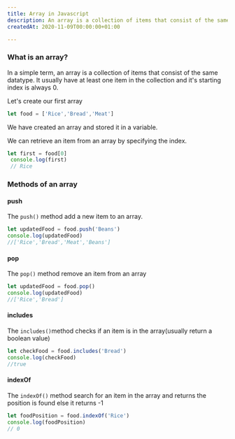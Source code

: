 ```yaml
---
title: Array in Javascript
description: An array is a collection of items that consist of the same datatype
createdAt: 2020-11-09T00:00:00+01:00

---
```

### What is an array?

In a simple term, an array is a collection of items that consist of the same datatype. It usually have at least one item in the collection and it's starting index is always 0.

Let's create our first array

```js
let food = ['Rice','Bread','Meat']
```

We have created an array and stored it in a variable.

We can retrieve an item from an array by specifying the index.

```js
let first = food[0]
 console.log(first)
 // Rice
```

### Methods of an array

#### push

The `push()` method add a new item to an array.

```js
let updatedFood = food.push('Beans')
console.log(updatedFood)
//['Rice','Bread','Meat','Beans']
```

#### pop

The `pop()` method remove an item from an array

```js
let updatedFood = food.pop()
console.log(updatedFood)
//['Rice','Bread']
```

#### includes

The `includes()`method checks if an item is in the array(usually return a boolean value)

```js
let checkFood = food.includes('Bread')
console.log(checkFood)
//true
```

#### indexOf

The `indexOf()` method search for an item in the array and returns the position is found else it returns -1

```js
let foodPosition = food.indexOf('Rice')
console.log(foodPosition)
// 0
```